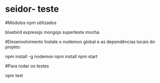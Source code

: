 # seidor- teste

#Módulos npm utilizados

bluebird 
expressjs
mongojs 
superteste
mocha 

#Desenvolvimento
Instale o nodemon global e as dependências locais do projeto:

 npm install -g nodemon
 npm install
 npm start

#Para rodar os testes

 npm test